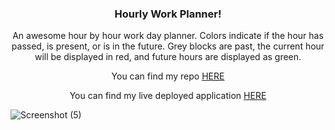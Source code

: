   <h3 align="center">Hourly Work Planner!</h3>

  <p align="center">
    An awesome hour by hour work day planner. Colors indicate if the hour has passed, is present, or is in the future. Grey blocks are past, the current hour will be displayed in red, and future hours are displayed as green. </p>
    <p align="center"> 
    You can find my repo <a href=https://github.com/alexm1937/hourly-work-planner>HERE</a>
    <p align="center"> 
    You can find my live deployed application <a href=https://alexm1937.github.io/hourly-work-planner>HERE</a>
      
      
![Screenshot (5)](https://user-images.githubusercontent.com/88976571/134752834-309a1de1-60e6-44ba-9f0c-fa06bef824d4.png)
